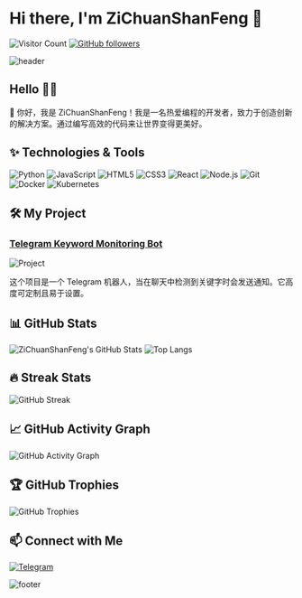 # Hi there, I'm ZiChuanShanFeng 👋

![Visitor Count](https://komarev.com/ghpvc/?username=ZiChuanShanFeng&color=blueviolet)
[![GitHub followers](https://img.shields.io/github/followers/ZiChuanShanFeng?label=Follow&style=social)](https://github.com/ZiChuanShanFeng)

![header](https://capsule-render.vercel.app/api?type=waving&color=auto&height=200&section=header&text=Welcome%20to%20My%20GitHub!&fontSize=50&fontAlignY=40)

## Hello 🐱‍👤

👋 你好，我是 ZiChuanShanFeng！我是一名热爱编程的开发者，致力于创造创新的解决方案。通过编写高效的代码来让世界变得更美好。

## ✨ Technologies & Tools

![Python](https://img.shields.io/badge/-Python-333333?style=flat&logo=python)
![JavaScript](https://img.shields.io/badge/-JavaScript-333333?style=flat&logo=javascript)
![HTML5](https://img.shields.io/badge/-HTML5-333333?style=flat&logo=html5)
![CSS3](https://img.shields.io/badge/-CSS3-333333?style=flat&logo=css3)
![React](https://img.shields.io/badge/-React-333333?style=flat&logo=react)
![Node.js](https://img.shields.io/badge/-Node.js-333333?style=flat&logo=node.js)
![Git](https://img.shields.io/badge/-Git-333333?style=flat&logo=git)
![Docker](https://img.shields.io/badge/-Docker-333333?style=flat&logo=docker)
![Kubernetes](https://img.shields.io/badge/-Kubernetes-333333?style=flat&logo=kubernetes)

## 🛠️ My Project

### [Telegram Keyword Monitoring Bot](https://github.com/ZiChuanShanFeng/Telegram-Keyword-Monitoring-Bot)

![Project](https://github-readme-stats.vercel.app/api/pin/?username=ZiChuanShanFeng&repo=Telegram-Keyword-Monitoring-Bot&theme=radical)

这个项目是一个 Telegram 机器人，当在聊天中检测到关键字时会发送通知。它高度可定制且易于设置。

## 📊 GitHub Stats

![ZiChuanShanFeng's GitHub Stats](https://github-readme-stats.vercel.app/api?username=ZiChuanShanFeng&show_icons=true&theme=tokyonight)
![Top Langs](https://github-readme-stats.vercel.app/api/top-langs/?username=ZiChuanShanFeng&layout=compact&theme=tokyonight)

## 🔥 Streak Stats

![GitHub Streak](https://github-readme-streak-stats.herokuapp.com/?user=ZiChuanShanFeng&theme=highcontrast)

## 📈 GitHub Activity Graph

![GitHub Activity Graph](https://activity-graph.herokuapp.com/graph?username=ZiChuanShanFeng&theme=dracula)

## 🏆 GitHub Trophies

![GitHub Trophies](https://github-profile-trophy.vercel.app/?username=ZiChuanShanFeng&theme=onedark)

## 📫 Connect with Me

[![Telegram](https://img.shields.io/badge/Telegram-blue?style=flat&logo=telegram&labelColor=blue)](https://t.me/Zichuanlan_bot)

![footer](https://capsule-render.vercel.app/api?type=waving&color=auto&height=100&section=footer)

